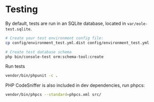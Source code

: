 # Testing

By default, tests are run in an SQLite database, located in `var/eole-test.sqlite`.

``` bash
# Create your test environment config file:
cp config/environment_test.yml.dist config/environment_test.yml

# Create test database schema
php bin/console-test orm:schema-tool:create
```

Run tests

``` bash
vendor/bin/phpunit -c .
```

PHP CodeSniffer is also included in dev dependencies, run phpcs:

``` bash
vendor/bin/phpcs --standard=phpcs.xml src/
```
